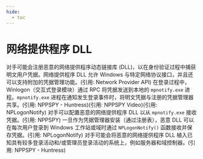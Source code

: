```yaml
---
hide:
  - toc
---
```


# 网络提供程序 DLL

对手可能会注册恶意的网络提供程序动态链接库 (DLL)，以在身份验证过程中捕获明文用户凭据。网络提供程序 DLL 允许 Windows 与特定网络协议接口，并且还可以支持附加的凭据管理功能。(引用: Network Provider API) 在登录过程中，Winlogon（交互式登录模块）通过 RPC 将凭据发送到本地的 `mpnotify.exe` 进程。`mpnotify.exe` 进程在通知发生登录事件时，将明文凭据与注册的凭据管理器共享。(引用: NPPSPY - Huntress)(引用: NPPSPY Video)(引用: NPLogonNotify)  对手可以配置恶意的网络提供程序 DLL 以从 `mpnotify.exe` 接收凭据。(引用: NPPSPY) 一旦作为凭据管理器安装（通过注册表），恶意 DLL 可以在每次用户登录到 Windows 工作站或域时通过 `NPLogonNotify()` 函数接收并保存凭据。(引用: NPLogonNotify)  对手可能会将恶意的网络提供程序 DLL 植入已知具有较多登录活动和/或管理员登录活动的系统上，例如服务器和域控制器。(引用: NPPSPY - Huntress)
